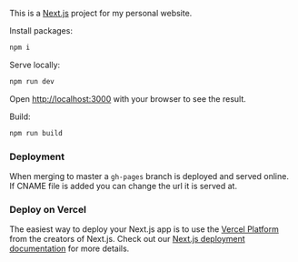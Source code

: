 This is a [Next.js](https://nextjs.org/) project for my personal website.

Install packages:

```bash
npm i
```

Serve locally:

```bash
npm run dev
```
Open [http://localhost:3000](http://localhost:3000) with your browser to see the result.

Build:

```bash
npm run build
```
### Deployment

When merging to master a `gh-pages` branch is deployed and served online. If CNAME file is added you can change the url it is served at.

### Deploy on Vercel

The easiest way to deploy your Next.js app is to use the [Vercel Platform](https://vercel.com/new?utm_medium=default-template&filter=next.js&utm_source=create-next-app&utm_campaign=create-next-app-readme) from the creators of Next.js.
Check out our [Next.js deployment documentation](https://nextjs.org/docs/deployment) for more details.
